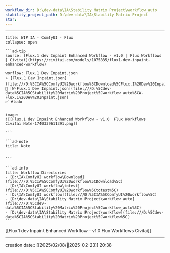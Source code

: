 ```yaml
---
workflow_dir: D:\dev-data\IA\Stability Matrix Project\workflow_auto
stability_project_path: D:\dev-data\IA\Stability Matrix Project
star:
---
```


---
 
`````ad-example
title: WIP IA - ComfyUI - Flux
collapse: open

```ad-tip
source: [Flux.1 dev Inpaint Enhanced Workflow - v1.0 | Flux Workflows | Civitai](https://civitai.com/models/1075835/flux1-dev-inpaint-enhanced-workflow)

worflow: Flux.1 Dev Inpaint.json 
⭐ [Flux.1 Dev Inpaint.json](file:///D:%5CIA%5CComfyUI%20workflow%5CDownload%5CFlux.1%20Dev%20Inpaint.json)
🚧 [W-Flux.1 Dev Inpaint.json](file:///D:%5Cdev-data%5CIA%5CStability%20Matrix%20Project%5Cworkflow_auto%5CW-Flux.1%20Dev%20Inpaint.json)
✅ #todo 


image: 
![[Flux.1 dev Inpaint Enhanced Workflow - v1.0  Flux Workflows  Civitai Note-1740339611391.png]]

```

```ad-note
title: Note
 

```

```ad-info
title: Workflow Directories
- [D:\IA\ComfyUI workflow\Download](file:///D:%5CIA%5CComfyUI%20workflow%5CDownload%5C)
- [D:\IA\ComfyUI workflow\totest](file:///D:%5CIA%5CComfyUI%20workflow%5Ctotest%5C)
- [D:\IA\ComfyUI workflow](file:///D:%5CIA%5CComfyUI%20workflow%5C)
- [D:\dev-data\IA\Stability Matrix Project\workflow_auto](file:///D:%5Cdev-data%5CIA%5CStability%20Matrix%20Project%5Cworkflow_auto%5C)
- [D:\dev-data\IA\Stability Matrix Project\workflow](file:///D:%5Cdev-data%5CIA%5CStability%20Matrix%20Project%5Cworkflow%5C)
```
`````

[[Flux.1 dev Inpaint Enhanced Workflow - v1.0  Flux Workflows  Civitai]]


---
creation date:: [[2025/02/08/📒2025-02-23]]  20:38

